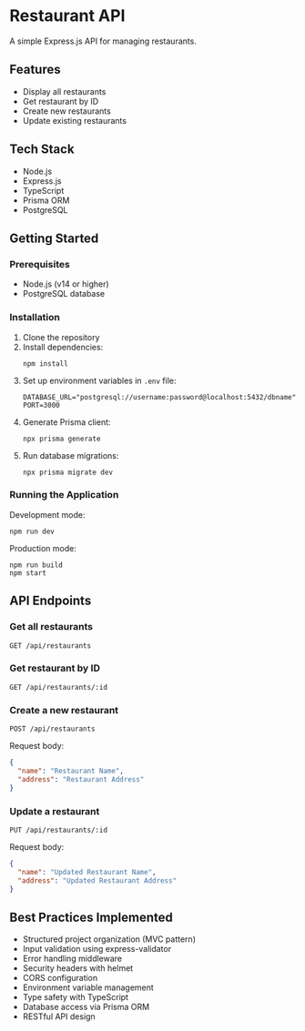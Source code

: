 # Restaurant API

A simple Express.js API for managing restaurants.

## Features

- Display all restaurants
- Get restaurant by ID
- Create new restaurants
- Update existing restaurants

## Tech Stack

- Node.js
- Express.js
- TypeScript
- Prisma ORM
- PostgreSQL

## Getting Started

### Prerequisites

- Node.js (v14 or higher)
- PostgreSQL database

### Installation

1. Clone the repository
2. Install dependencies:
   ```
   npm install
   ```
3. Set up environment variables in `.env` file:
   ```
   DATABASE_URL="postgresql://username:password@localhost:5432/dbname"
   PORT=3000
   ```
4. Generate Prisma client:
   ```
   npx prisma generate
   ```
5. Run database migrations:
   ```
   npx prisma migrate dev
   ```

### Running the Application

Development mode:

```
npm run dev
```

Production mode:

```
npm run build
npm start
```

## API Endpoints

### Get all restaurants

```
GET /api/restaurants
```

### Get restaurant by ID

```
GET /api/restaurants/:id
```

### Create a new restaurant

```
POST /api/restaurants
```

Request body:

```json
{
  "name": "Restaurant Name",
  "address": "Restaurant Address"
}
```

### Update a restaurant

```
PUT /api/restaurants/:id
```

Request body:

```json
{
  "name": "Updated Restaurant Name",
  "address": "Updated Restaurant Address"
}
```

## Best Practices Implemented

- Structured project organization (MVC pattern)
- Input validation using express-validator
- Error handling middleware
- Security headers with helmet
- CORS configuration
- Environment variable management
- Type safety with TypeScript
- Database access via Prisma ORM
- RESTful API design
